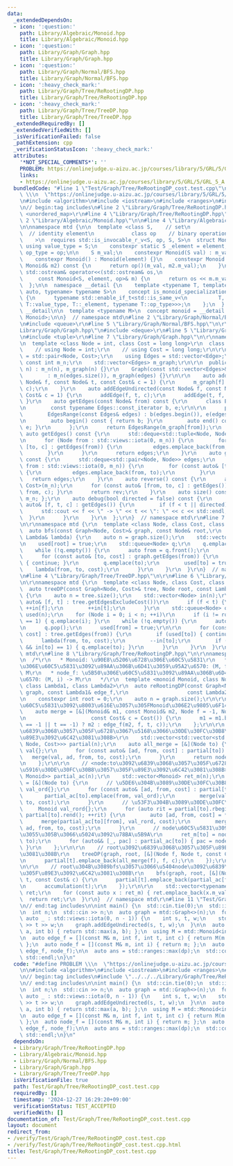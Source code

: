 ```yaml
---
data:
  _extendedDependsOn:
  - icon: ':question:'
    path: Library/Algebraic/Monoid.hpp
    title: Library/Algebraic/Monoid.hpp
  - icon: ':question:'
    path: Library/Graph/Graph.hpp
    title: Library/Graph/Graph.hpp
  - icon: ':question:'
    path: Library/Graph/Normal/BFS.hpp
    title: Library/Graph/Normal/BFS.hpp
  - icon: ':heavy_check_mark:'
    path: Library/Graph/Tree/ReRootingDP.hpp
    title: Library/Graph/Tree/ReRootingDP.hpp
  - icon: ':heavy_check_mark:'
    path: Library/Graph/Tree/TreeDP.hpp
    title: Library/Graph/Tree/TreeDP.hpp
  _extendedRequiredBy: []
  _extendedVerifiedWith: []
  _isVerificationFailed: false
  _pathExtension: cpp
  _verificationStatusIcon: ':heavy_check_mark:'
  attributes:
    '*NOT_SPECIAL_COMMENTS*': ''
    PROBLEM: https://onlinejudge.u-aizu.ac.jp/courses/library/5/GRL/5/GRL_5_A
    links:
    - https://onlinejudge.u-aizu.ac.jp/courses/library/5/GRL/5/GRL_5_A
  bundledCode: "#line 1 \"Test/Graph/Tree/ReRootingDP_cost.test.cpp\"\n#define PROBLEM\
    \ \\\n  \"https://onlinejudge.u-aizu.ac.jp/courses/library/5/GRL/5/GRL_5_A\"\n\
    \n#include <algorithm>\n#include <iostream>\n#include <ranges>\n#include <vector>\n\
    \n// begin:tag includes\n#line 2 \"Library/Graph/Tree/ReRootingDP.hpp\"\n#include\
    \ <unordered_map>\r\n#line 4 \"Library/Graph/Tree/ReRootingDP.hpp\"\n\r\n#line\
    \ 2 \"Library/Algebraic/Monoid.hpp\"\n\n#line 4 \"Library/Algebraic/Monoid.hpp\"\
    \n\nnamespace mtd {\n\n  template <class S,    // set\n            S element,\
    \  // identity element\n            class op    // binary operation\n        \
    \    >\n  requires std::is_invocable_r_v<S, op, S, S>\n  struct Monoid {\n   \
    \ using value_type = S;\n    constexpr static S _element = element;\n    using\
    \ op_type = op;\n\n    S m_val;\n    constexpr Monoid(S val) : m_val(val) {}\n\
    \    constexpr Monoid() : Monoid(element) {}\n    constexpr Monoid binaryOperation(const\
    \ Monoid& m2) const {\n      return op()(m_val, m2.m_val);\n    }\n    friend\
    \ std::ostream& operator<<(std::ostream& os,\n                               \
    \     const Monoid<S, element, op>& m) {\n      return os << m.m_val;\n    }\n\
    \  };\n\n  namespace __detail {\n    template <typename T, template <typename,\
    \ auto, typename> typename S>\n    concept is_monoid_specialization_of = requires\
    \ {\n      typename std::enable_if_t<std::is_same_v<\n          T, S<typename\
    \ T::value_type, T::_element, typename T::op_type>>>;\n    };\n  }  // namespace\
    \ __detail\n\n  template <typename M>\n  concept monoid = __detail::is_monoid_specialization_of<M,\
    \ Monoid>;\n\n}  // namespace mtd\n#line 2 \"Library/Graph/Normal/BFS.hpp\"\n\r\
    \n#include <queue>\r\n#line 5 \"Library/Graph/Normal/BFS.hpp\"\n\r\n#line 2 \"\
    Library/Graph/Graph.hpp\"\n#include <deque>\r\n#line 5 \"Library/Graph/Graph.hpp\"\
    \n#include <tuple>\r\n#line 7 \"Library/Graph/Graph.hpp\"\n\r\nnamespace mtd {\r\
    \n  template <class Node = int, class Cost = long long>\r\n  class Graph {\r\n\
    \    // using Node = int;\r\n    // using Cost = long long;\r\n\r\n    using Edge\
    \ = std::pair<Node, Cost>;\r\n    using Edges = std::vector<Edge>;\r\n\r\n   \
    \ const int m_n;\r\n    std::vector<Edges> m_graph;\r\n\r\n  public:\r\n    Graph(int\
    \ n) : m_n(n), m_graph(n) {}\r\n    Graph(const std::vector<Edges>& edges)\r\n\
    \        : m_n(edges.size()), m_graph(edges) {}\r\n\r\n    auto addEdge(const\
    \ Node& f, const Node& t, const Cost& c = 1) {\r\n      m_graph[f].emplace_back(t,\
    \ c);\r\n    }\r\n    auto addEdgeUndirected(const Node& f, const Node& t, const\
    \ Cost& c = 1) {\r\n      addEdge(f, t, c);\r\n      addEdge(t, f, c);\r\n   \
    \ }\r\n    auto getEdges(const Node& from) const {\r\n      class EdgesRange {\r\
    \n        const typename Edges::const_iterator b, e;\r\n\r\n      public:\r\n\
    \        EdgesRange(const Edges& edges) : b(edges.begin()), e(edges.end()) {}\r\
    \n        auto begin() const { return b; }\r\n        auto end() const { return\
    \ e; }\r\n      };\r\n      return EdgesRange(m_graph[from]);\r\n    }\r\n   \
    \ auto getEdges() const {\r\n      std::deque<std::tuple<Node, Node, Cost>> edges;\r\
    \n      for (Node from : std::views::iota(0, m_n)) {\r\n        for (const auto&\
    \ [to, c] : getEdges(from)) {\r\n          edges.emplace_back(from, to, c);\r\n\
    \        }\r\n      }\r\n      return edges;\r\n    }\r\n    auto getEdgesExcludeCost()\
    \ const {\r\n      std::deque<std::pair<Node, Node>> edges;\r\n      for (Node\
    \ from : std::views::iota(0, m_n)) {\r\n        for (const auto& [to, _] : getEdges(from))\
    \ {\r\n          edges.emplace_back(from, to);\r\n        }\r\n      }\r\n   \
    \   return edges;\r\n    }\r\n    auto reverse() const {\r\n      auto rev = Graph<Node,\
    \ Cost>(m_n);\r\n      for (const auto& [from, to, c] : getEdges()) { rev.addEdge(to,\
    \ from, c); }\r\n      return rev;\r\n    }\r\n    auto size() const { return\
    \ m_n; };\r\n    auto debug(bool directed = false) const {\r\n      for (const\
    \ auto& [f, t, c] : getEdges()) {\r\n        if (f < t || directed) {\r\n    \
    \      std::cout << f << \" -> \" << t << \": \" << c << std::endl;\r\n      \
    \  }\r\n      }\r\n    }\r\n  };\r\n}  // namespace mtd\r\n#line 7 \"Library/Graph/Normal/BFS.hpp\"\
    \n\r\nnamespace mtd {\r\n  template <class Node, class Cost, class Lambda>\r\n\
    \  auto bfs(const Graph<Node, Cost>& graph, const Node& root,\r\n           const\
    \ Lambda& lambda) {\r\n    auto n = graph.size();\r\n    std::vector<bool> used(n);\r\
    \n    used[root] = true;\r\n    std::queue<Node> q;\r\n    q.emplace(root);\r\n\
    \    while (!q.empty()) {\r\n      auto from = q.front();\r\n      q.pop();\r\n\
    \      for (const auto& [to, cost] : graph.getEdges(from)) {\r\n        if (used[to])\
    \ { continue; }\r\n        q.emplace(to);\r\n        used[to] = true;\r\n    \
    \    lambda(from, to, cost);\r\n      }\r\n    }\r\n  }\r\n}  // namespace mtd\r\
    \n#line 4 \"Library/Graph/Tree/TreeDP.hpp\"\n\r\n#line 6 \"Library/Graph/Tree/TreeDP.hpp\"\
    \n\r\nnamespace mtd {\r\n  template <class Node, class Cost, class Lambda>\r\n\
    \  auto treeDP(const Graph<Node, Cost>& tree, Node root, const Lambda& lambda)\
    \ {\r\n    auto n = tree.size();\r\n    std::vector<Node> in(n);\r\n    for (const\
    \ auto& [f, t] : tree.getEdgesExcludeCost())\r\n      if (f < t) {\r\n       \
    \ ++in[f];\r\n        ++in[t];\r\n      }\r\n    std::queue<Node> q;\r\n    std::vector<bool>\
    \ used(n);\r\n    for (Node i = 0; i < n; ++i)\r\n      if (i != root && in[i]\
    \ == 1) { q.emplace(i); }\r\n    while (!q.empty()) {\r\n      auto from = q.front();\r\
    \n      q.pop();\r\n      used[from] = true;\r\n\r\n      for (const auto& [to,\
    \ cost] : tree.getEdges(from)) {\r\n        if (used[to]) { continue; }\r\n  \
    \      lambda(from, to, cost);\r\n        --in[to];\r\n        if (to != root\
    \ && in[to] == 1) { q.emplace(to); }\r\n      }\r\n    }\r\n  }\r\n}  // namespace\
    \ mtd\r\n#line 8 \"Library/Graph/Tree/ReRootingDP.hpp\"\n\r\nnamespace mtd {\r\
    \n  /*\r\n   * Monoid: \u90E8\u5206\u6728\u306E\u60C5\u5831\r\n   * edge_f: \u8FBA\
    \u306E\u60C5\u5831\u3092\u89AA\u306B\u6D41\u3059\u95A2\u6570: (M, f, t, c) ->\
    \ M\r\n   * node_f: \u5B50\u306E\u60C5\u5831\u3092\u89AA\u306B\u6D41\u3059\u95A2\
    \u6570: (M, i) -> M\r\n   */\r\n  template <monoid Monoid, class Node, class Cost,\
    \ class Lambda1, class Lambda2>\r\n  auto reRootingDP(const Graph<Node, Cost>&\
    \ graph, const Lambda1& edge_f,\r\n                   const Lambda2& node_f) {\r\
    \n    constexpr int root = 0;\r\n    auto n = graph.size();\r\n\r\n    // <\u8FBA\
    \u60C5\u5831\u3092\u8003\u616E\u3057\u305FMonoid\u306E2\u9805\u6F14\u7B97>\r\n\
    \    auto merge = [&](Monoid& m1, const Monoid& m2, Node f = -1, Node t = -1,\r\
    \n                     const Cost& c = Cost()) {\r\n      m1 = m1.binaryOperation((f\
    \ == -1 || t == -1) ? m2 : edge_f(m2, f, t, c));\r\n    };\r\n\r\n    // <node:to\u3092\
    \u6839\u3068\u3057\u305F\u6728\u3067\u5168\u3066\u30DE\u30FC\u30B8\u3057\u305F\
    \u89E3\u3092\u6C42\u3081\u308B>\r\n    std::vector<std::vector<std::tuple<Monoid,\
    \ Node, Cost>>> partial(n);\r\n    auto all_merge = [&](Node to) {\r\n      Monoid\
    \ val{};\r\n      for (const auto& [ad, from, cost] : partial[to]) {\r\n     \
    \   merge(val, ad, from, to, cost);\r\n      }\r\n      return node_f(val, to);\r\
    \n    };\r\n\r\n    // <node:to\u3092\u6839\u3068\u3057\u305F\u6728\u3067from\u4EE5\
    \u5916\u30DE\u30FC\u30B8\u3057\u305F\u89E3\u3092\u6C42\u3081\u308B>\r\n    std::vector<std::unordered_map<Node,\
    \ Monoid>> partial_ac(n);\r\n    std::vector<Monoid> ret_m(n);\r\n    auto accumulation\
    \ = [&](Node to) {\r\n      // \u5DE6\u304B\u3089\u30DE\u30FC\u30B8\r\n      Monoid\
    \ val_ord{};\r\n      for (const auto& [ad, from, cost] : partial[to]) {\r\n \
    \       partial_ac[to].emplace(from, val_ord);\r\n        merge(val_ord, ad, from,\
    \ to, cost);\r\n      }\r\n      // \u53F3\u304B\u3089\u30DE\u30FC\u30B8\r\n \
    \     Monoid val_rord{};\r\n      for (auto rit = partial[to].rbegin(); rit !=\
    \ partial[to].rend(); ++rit) {\r\n        auto [ad, from, cost] = *rit;\r\n  \
    \      merge(partial_ac[to][from], val_rord, cost);\r\n        merge(val_rord,\
    \ ad, from, to, cost);\r\n      }\r\n      // node\u60C5\u5831\u3092\u53CD\u6620\
    \u3055\u305B\u3066\u5024\u3092\u78BA\u5B9A\r\n      ret_m[to] = node_f(val_ord,\
    \ to);\r\n      for (auto&& [_, pac] : partial_ac[to]) { pac = node_f(pac, to);\
    \ }\r\n    };\r\n\r\n    // root\u3092\u6839\u3068\u3057\u305F\u89E3\u3092\u6C42\
    \u3081\u308B\r\n    treeDP(graph, root, [&](Node f, Node t, const Cost& c) {\r\
    \n      partial[t].emplace_back(all_merge(f), f, c);\r\n    });\r\n    accumulation(0);\r\
    \n\r\n    // root\u304B\u3089bfs\u3057\u3066\u5404node\u3092\u6839\u3068\u3057\
    \u305F\u89E3\u3092\u6C42\u3081\u308B\r\n    bfs(graph, root, [&](Node f, Node\
    \ t, const Cost& c) {\r\n      partial[t].emplace_back(partial_ac[f][t], f, c);\r\
    \n      accumulation(t);\r\n    });\r\n\r\n    std::vector<typename Monoid::value_type>\
    \ ret;\r\n    for (const auto x : ret_m) { ret.emplace_back(x.m_val); }\r\n  \
    \  return ret;\r\n  }\r\n}  // namespace mtd\r\n#line 11 \"Test/Graph/Tree/ReRootingDP_cost.test.cpp\"\
    \n// end:tag includes\n\nint main() {\n  std::cin.tie(0);\n  std::ios::sync_with_stdio(0);\n\
    \n  int n;\n  std::cin >> n;\n  auto graph = mtd::Graph<>(n);\n  for ([[maybe_unused]]\
    \ auto _ : std::views::iota(0, n - 1)) {\n    int s, t, w;\n    std::cin >> s\
    \ >> t >> w;\n    graph.addEdgeUndirected(s, t, w);\n  }\n\n  auto op = [](int\
    \ a, int b) { return std::max(a, b); };\n  using M = mtd::Monoid<int, 0, decltype(op)>;\n\
    \n  auto edge_f = [](const M& m, int f, int t, int c) { return M(m.m_val + c);\
    \ };\n  auto node_f = [](const M& m, int i) { return m; };\n  auto dp = mtd::reRootingDP<M>(graph,\
    \ edge_f, node_f);\n\n  auto ans = std::ranges::max(dp);\n  std::cout << ans <<\
    \ std::endl;\n}\n"
  code: "#define PROBLEM \\\n  \"https://onlinejudge.u-aizu.ac.jp/courses/library/5/GRL/5/GRL_5_A\"\
    \n\n#include <algorithm>\n#include <iostream>\n#include <ranges>\n#include <vector>\n\
    \n// begin:tag includes\n#include \"../../../Library/Graph/Tree/ReRootingDP.hpp\"\
    \n// end:tag includes\n\nint main() {\n  std::cin.tie(0);\n  std::ios::sync_with_stdio(0);\n\
    \n  int n;\n  std::cin >> n;\n  auto graph = mtd::Graph<>(n);\n  for ([[maybe_unused]]\
    \ auto _ : std::views::iota(0, n - 1)) {\n    int s, t, w;\n    std::cin >> s\
    \ >> t >> w;\n    graph.addEdgeUndirected(s, t, w);\n  }\n\n  auto op = [](int\
    \ a, int b) { return std::max(a, b); };\n  using M = mtd::Monoid<int, 0, decltype(op)>;\n\
    \n  auto edge_f = [](const M& m, int f, int t, int c) { return M(m.m_val + c);\
    \ };\n  auto node_f = [](const M& m, int i) { return m; };\n  auto dp = mtd::reRootingDP<M>(graph,\
    \ edge_f, node_f);\n\n  auto ans = std::ranges::max(dp);\n  std::cout << ans <<\
    \ std::endl;\n}\n"
  dependsOn:
  - Library/Graph/Tree/ReRootingDP.hpp
  - Library/Algebraic/Monoid.hpp
  - Library/Graph/Normal/BFS.hpp
  - Library/Graph/Graph.hpp
  - Library/Graph/Tree/TreeDP.hpp
  isVerificationFile: true
  path: Test/Graph/Tree/ReRootingDP_cost.test.cpp
  requiredBy: []
  timestamp: '2024-12-27 16:29:20+09:00'
  verificationStatus: TEST_ACCEPTED
  verifiedWith: []
documentation_of: Test/Graph/Tree/ReRootingDP_cost.test.cpp
layout: document
redirect_from:
- /verify/Test/Graph/Tree/ReRootingDP_cost.test.cpp
- /verify/Test/Graph/Tree/ReRootingDP_cost.test.cpp.html
title: Test/Graph/Tree/ReRootingDP_cost.test.cpp
---
```

